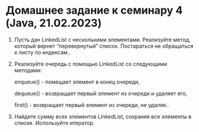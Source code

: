 # __Домашнее задание к семинару 4 (Java, 21.02.2023)__ #

1. Пусть дан LinkedList с несколькими элементами. Реализуйте метод, который
   вернет “перевернутый” список. Постараться не обращаться к листу по индексам..

2. Реализуйте очередь с помощью LinkedList со следующими методами:

    enqueue() - помещает элемент в конец очереди,

    dequeue() - возвращает первый элемент из очереди и удаляет его,

    first() - возвращает первый элемент из очереди, не удаляя..

3. Найдите сумму всех элементов LinkedList, сохраняя все элементы в списке. Используйте итератор.
